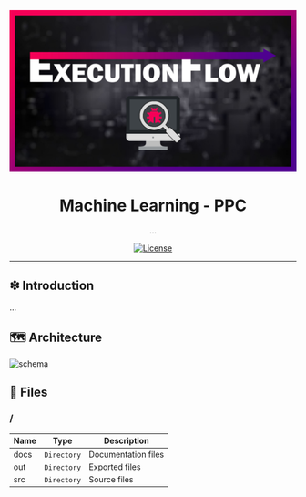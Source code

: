 ![](https://github.com/williamniemiec/ExecutionFlow/blob/ml-ppc/docs/img/logo/logo.jpg?raw=true)

<h1 align='center'>Machine Learning - PPC</h1>
<p align='center'>...</p>
<p align="center">
	<a href="https://github.com/williamniemiec/ml-ppc/blob/master/LICENSE"><img src="https://img.shields.io/github/license/williamniemiec/ml-ppc" alt="License"></a>
</p>
<hr />

## ❇ Introduction
...

## 🗺 Architecture
![schema](https://raw.githubusercontent.com/williamniemiec/ExecutionFlow/master/docs/img/architecture/schema.png?raw=true)

## 📁 Files

### /
|        Name        |Type|Description|
|----------------|-------------------------------|-----------------------------|
|docs |`Directory`|Documentation files|
|out   |`Directory`| Exported files    |
|src     |`Directory`| Source files|
